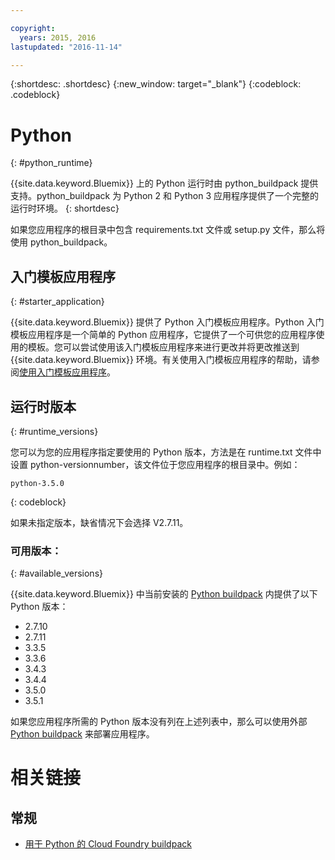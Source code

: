 ```yaml
---

copyright:
  years: 2015, 2016
lastupdated: "2016-11-14"

---
```


{:shortdesc: .shortdesc}
{:new_window: target="_blank"}
{:codeblock: .codeblock}

# Python
{: #python_runtime}

{{site.data.keyword.Bluemix}} 上的 Python 运行时由 python_buildpack 提供支持。python_buildpack 为 Python 2 和 Python 3 应用程序提供了一个完整的运行时环境。
{: shortdesc}

如果您应用程序的根目录中包含 requirements.txt 文件或 setup.py 文件，那么将使用 python_buildpack。

## 入门模板应用程序
{: #starter_application}

{{site.data.keyword.Bluemix}} 提供了 Python 入门模板应用程序。Python 入门模板应用程序是一个简单的 Python 应用程序，它提供了一个可供您的应用程序使用的模板。您可以尝试使用该入门模板应用程序来进行更改并将更改推送到 {{site.data.keyword.Bluemix}} 环境。有关使用入门模板应用程序的帮助，请参阅[使用入门模板应用程序](/docs/cfapps/starter_app_usage.html)。

## 运行时版本
{: #runtime_versions}

您可以为您的应用程序指定要使用的 Python 版本，方法是在 runtime.txt 文件中设置 python-versionnumber，该文件位于您应用程序的根目录中。例如：

```
python-3.5.0
```
{: codeblock}

如果未指定版本，缺省情况下会选择 V2.7.11。

### 可用版本：
{: #available_versions}

{{site.data.keyword.Bluemix}} 中当前安装的 [Python buildpack](https://github.com/cloudfoundry/python-buildpack/releases/tag/v1.5.5) 内提供了以下 Python 版本：

* 2.7.10
* 2.7.11
* 3.3.5
* 3.3.6
* 3.4.3
* 3.4.4
* 3.5.0
* 3.5.1

如果您应用程序所需的 Python 版本没有列在上述列表中，那么可以使用外部 [Python buildpack](https://github.com/cloudfoundry/python-buildpack) 来部署应用程序。

# 相关链接
## 常规
* [用于 Python 的 Cloud Foundry buildpack](https://github.com/cloudfoundry/python-buildpack)
